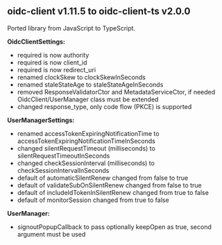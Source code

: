 
## oidc-client v1.11.5 to oidc-client-ts v2.0.0

Ported library from JavaScript to TypeScript.

**OidcClientSettings:**
- required is now authority
- required is now client_id
- required is now redirect_uri
- renamed clockSkew to clockSkewInSeconds
- renamed staleStateAge to staleStateAgeInSeconds
- removed ResponseValidatorCtor and MetadataServiceCtor, if needed OidcClient/UserManager class must be extended
- changed response_type, only code flow (PKCE) is supported

**UserManagerSettings:**
- renamed accessTokenExpiringNotificationTime to accessTokenExpiringNotificationTimeInSeconds
- changed silentRequestTimeout (milliseconds) to silentRequestTimeoutInSeconds
- changed checkSessionInterval (milliseconds) to checkSessionIntervalInSeconds
- default of automaticSilentRenew changed from false to true
- default of validateSubOnSilentRenew changed from false to true
- default of includeIdTokenInSilentRenew changed from true to false
- default of monitorSession changed from true to false

**UserManager:**
- signoutPopupCallback to pass optionally keepOpen as true, second argument must be used
